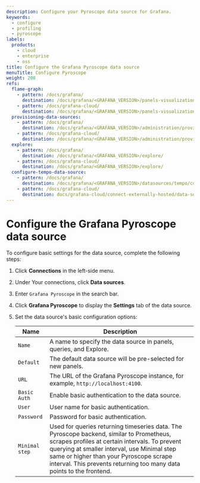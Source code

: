 ```yaml
---
description: Configure your Pyroscope data source for Grafana.
keywords:
  - configure
  - profiling
  - pyroscope
labels:
  products:
    - cloud
    - enterprise
    - oss
title: Configure the Grafana Pyroscope data source
menuTitle: Configure Pyroscope
weight: 200
refs:
  flame-graph:
    - pattern: /docs/grafana/
      destination: /docs/grafana/<GRAFANA_VERSION>/panels-visualizations/visualizations/flame-graph/
    - pattern: /docs/grafana-cloud/
      destination: /docs/grafana/<GRAFANA_VERSION>/panels-visualizations/visualizations/flame-graph/
  provisioning-data-sources:
    - pattern: /docs/grafana/
      destination: /docs/grafana/<GRAFANA_VERSION>/administration/provisioning/#datasources
    - pattern: /docs/grafana-cloud/
      destination: /docs/grafana/<GRAFANA_VERSION>/administration/provisioning/#datasources
  explore:
    - pattern: /docs/grafana/
      destination: /docs/grafana/<GRAFANA_VERSION>/explore/
    - pattern: /docs/grafana-cloud/
      destination: /docs/grafana/<GRAFANA_VERSION>/explore/
  configure-tempo-data-source:
    - pattern: /docs/grafana/
      destination: /docs/grafana/<GRAFANA_VERSION>/datasources/tempo/configure-tempo-data-source/
    - pattern: /docs/grafana-cloud/
      destination: docs/grafana-cloud/connect-externally-hosted/data-sources/tempo/configure-tempo-data-source/
---
```


# Configure the Grafana Pyroscope data source

To configure basic settings for the data source, complete the following steps:

1. Click **Connections** in the left-side menu.
1. Under Your connections, click **Data sources**.
1. Enter `Grafana Pyroscope` in the search bar.
1. Click **Grafana Pyroscope** to display the **Settings** tab of the data source.

1. Set the data source's basic configuration options:

   | Name           | Description                                                                                                                                                                                                                                                                                                  |
   | -------------- | ------------------------------------------------------------------------------------------------------------------------------------------------------------------------------------------------------------------------------------------------------------------------------------------------------------ |
   | `Name`         | A name to specify the data source in panels, queries, and Explore.                                                                                                                                                                                                                                           |
   | `Default`      | The default data source will be pre-selected for new panels.                                                                                                                                                                                                                                                 |
   | `URL`          | The URL of the Grafana Pyroscope instance, for example, `http://localhost:4100`.                                                                                                                                                                                                                             |
   | `Basic Auth`   | Enable basic authentication to the data source.                                                                                                                                                                                                                                                              |
   | `User`         | User name for basic authentication.                                                                                                                                                                                                                                                                          |
   | `Password`     | Password for basic authentication.                                                                                                                                                                                                                                                                           |
   | `Minimal step` | Used for queries returning timeseries data. The Pyroscope backend, similar to Prometheus, scrapes profiles at certain intervals. To prevent querying at smaller interval, use Minimal step same or higher than your Pyroscope scrape interval. This prevents returning too many data points to the frontend. |

